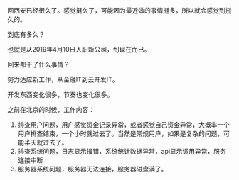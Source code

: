 回西安已经很久了。感觉挺久了，可能因为最近做的事情挺多，所以就会感觉到挺久的。

到底有多久？

也就是从2019年4月10日入职新公司，到现在而已。

回来都干了什么事情？

努力适应新工作，从金融IT到云开发IT。

开发东西变化很多，节奏也变化很多。

之前在北京的时候，工作内容：

1. 排查用户问题，用户感觉资金记录异常，或者感觉自己资金异常，大概率一个用户排查结束，一个小时就过去了。当然是常规用户，如果是复杂的问题，可能半天就过去了。
2. 排查系统问题，日志显示报错，系统统计数据异常，api显示调用异常，服务连接中断
3. 服务器系统问题，服务器无法连接，服务器磁盘满了。
